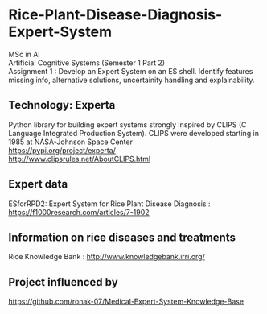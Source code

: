 
Rice-Plant-Disease-Diagnosis-Expert-System
====================================================
MSc in AI <br />
Artificial Cognitive Systems (Semester 1 Part 2) <br />
Assignment 1 : Develop an Expert System on an ES shell. Identify features missing info, alternative solutions, uncertainity handling and explainability.

Technology: Experta
-------------
Python library for building expert systems strongly inspired by CLIPS (C Language Integrated Production System). CLIPS were developed starting in 1985 at NASA-Johnson Space Center <br />
https://pypi.org/project/experta/ <br />
http://www.clipsrules.net/AboutCLIPS.html

Expert data
-------------
ESforRPD2: Expert System for Rice Plant Disease Diagnosis : https://f1000research.com/articles/7-1902

Information on rice diseases and treatments
-------------
Rice Knowledge Bank : http://www.knowledgebank.irri.org/

Project influenced by
-------------
https://github.com/ronak-07/Medical-Expert-System-Knowledge-Base
